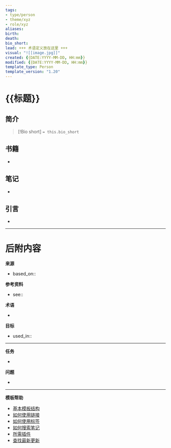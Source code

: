 ```yaml
---
tags: 
- type/person 
- theme/xyz
- role/xyz
aliases: 
birth:
death:
bio_short: 
lead: +++ 术语定义放在这里 +++
visual: "![[image.jpg]]"
created: {{DATE:YYYY-MM-DD, HH:mm}}
modified: {{DATE:YYYY-MM-DD, HH:mm}}
template_type: Person
template_version: "1.20"
---
```

<!--  参见下方"模板帮助"了解属性使用方法 -->

# {{标题}}

##  简介
<!-- 作者的简短传记 -->

> [!Bio short]
> `= this.bio_short`



## 书籍
<!-- 只列出我读过的最重要的书籍 -->
- 

## 笔记
<!-- 我思考的主要内容 -->
- 


## 引言
<!-- 值得注意的引言及其页码或位置引用 -->
- 

---
# 后附内容

**来源**
<!-- 始终保留指向来源的链接- --> 
- based_on::

**参考资料**
<!-- 指向内容中未引用页面的链接。参见: [[相关笔记]] 因为 <原因> -->
- see:: 

**术语**
<!-- 指向定义页面的链接。 -->
- 

**目标**
<!-- 指向项目笔记或外部发布内容的链接。 -->
- used_in::

---
**任务**
<!-- 这个笔记还需要做什么？ --> 
- 

**问题**
<!-- 您还需要考虑什么？ --> 
- 

---
**模板帮助**
<!-- 指向GitHub上外部帮助页面的链接。 -->
- [基本模板结构](https://github.com/groepl/Obsidian-Templates#basic-template-structure)
- [如何使用链接](https://github.com/groepl/Obsidian-Templates#how-to-use-links)
- [如何使用标签](https://github.com/groepl/Obsidian-Templates#how-to-use-tags)
- [如何搜索笔记](https://github.com/groepl/Obsidian-Templates#how-to-search-notes)
- [所需插件](https://github.com/groepl/Obsidian-Templates#obsidian-plugins-needed)
- [查找最新更新](https://github.com/groepl/Obsidian-Templates)